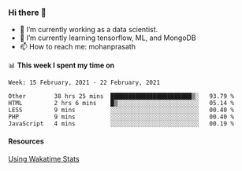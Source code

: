 ### Hi there 👋

- 🔭 I’m currently working as a data scientist.
- 🌱 I’m currently learning tensorflow, ML, and MongoDB
- 📫 How to reach me: mohanprasath

📊 **This week I spent my time on**
<!--START_SECTION:waka-->
```text
Week: 15 February, 2021 - 22 February, 2021

Other        38 hrs 25 mins  ███████████████████████▒░   93.79 % 
HTML         2 hrs 6 mins    █▒░░░░░░░░░░░░░░░░░░░░░░░   05.14 % 
LESS         9 mins          ░░░░░░░░░░░░░░░░░░░░░░░░░   00.40 % 
PHP          9 mins          ░░░░░░░░░░░░░░░░░░░░░░░░░   00.40 % 
JavaScript   4 mins          ░░░░░░░░░░░░░░░░░░░░░░░░░   00.19 % 
```
<!--END_SECTION:waka-->

#### Resources
[Using Wakatime Stats](https://github.com/marketplace/actions/waka-readme)
